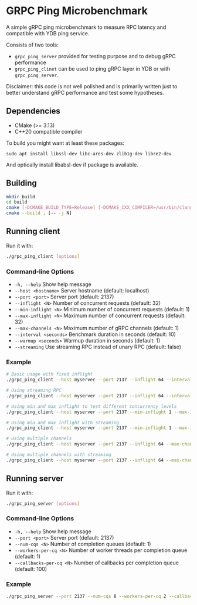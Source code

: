 # GRPC Ping Microbenchmark

A simple gRPC ping microbenchmark to measure RPC latency and compatible with YDB ping service.

Consists of two tools:
* `grpc_ping_server` provided for testing purpose and to debug gRPC performance
* `grpc_ping_clinet` can be used to ping gRPC layer in YDB or with `grpc_ping_server`.

Disclaimer: this code is not well polished and is primarily written just to better understand gRPC performance and test some hypotheses.

## Dependencies

- CMake (>= 3.13)
- C++20 compatible compiler

To build you might want at least these packages:
```
sudo apt install libssl-dev libc-ares-dev zlib1g-dev libre2-dev
```
And optioally install libabsl-dev if package is available.

## Building

```bash
mkdir build
cd build
cmake [-DCMAKE_BUILD_TYPE=Release] [-DCMAKE_CXX_COMPILER=/usr/bin/clang++-18] ..
cmake --build . [-- -j N]
```

## Running client

Run it with:

```bash
./grpc_ping_client [options]
```

### Command-line Options

- `-h, --help`           Show help message
- `--host <hostname>`    Server hostname (default: localhost)
- `--port <port>`        Server port (default: 2137)
- `--inflight <N>`       Number of concurrent requests (default: 32)
- `--min-inflight <N>`   Minimum number of concurrent requests (default: 1)
- `--max-inflight <N>`   Maximum number of concurrent requests (default: 32)
- `--max-channels <N>`   Maximum number of gRPC channels (default: 1)
- `--interval <seconds>` Benchmark duration in seconds (default: 10)
- `--warmup <seconds>`   Warmup duration in seconds (default: 1)
- `--streaming`          Use streaming RPC instead of unary RPC (default: false)

### Example

```bash
# Basic usage with fixed inflight
./grpc_ping_client --host myserver --port 2137 --inflight 64 --interval 30 --warmup 5

# Using streaming RPC
./grpc_ping_client --host myserver --port 2137 --inflight 64 --interval 30 --warmup 5 --streaming

# Using min and max inflight to test different concurrency levels
./grpc_ping_client --host myserver --port 2137 --min-inflight 1 --max-inflight 64 --interval 30 --warmup 5

# Using min and max inflight with streaming
./grpc_ping_client --host myserver --port 2137 --min-inflight 1 --max-inflight 64 --interval 30 --warmup 5 --streaming

# Using multiple channels
./grpc_ping_client --host myserver --port 2137 --inflight 64 --max-channels 4 --interval 30 --warmup 5

# Using multiple channels with streaming
./grpc_ping_client --host myserver --port 2137 --inflight 64 --max-channels 4 --interval 30 --warmup 5 --streaming
```

## Running server

Run it with:

```bash
./grpc_ping_server [options]
```

### Command-line Options

- `-h, --help`           Show help message
- `--port <port>`        Server port (default: 2137)
- `--num-cqs <N>`        Number of completion queues (default: 1)
- `--workers-per-cq <N>` Number of worker threads per completion queue (default: 1)
- `--callbacks-per-cq <N>` Number of callbacks per completion queue (default: 100)

### Example

```bash
./grpc_ping_server --port 2137 --num-cqs 8 --workers-per-cq 2 --callbacks-per-cq 10
```